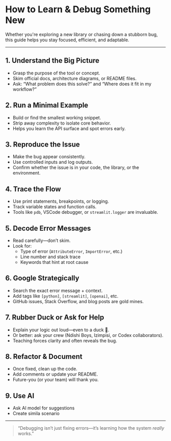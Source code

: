 # How to Learn & Debug Something New

Whether you're exploring a new library or chasing down a stubborn bug, this guide helps you stay focused, efficient, and adaptable.

---

## 1. Understand the Big Picture
- Grasp the purpose of the tool or concept.
- Skim official docs, architecture diagrams, or README files.
- Ask: “What problem does this solve?” and “Where does it fit in my workflow?”

## 2. Run a Minimal Example
- Build or find the smallest working snippet.
- Strip away complexity to isolate core behavior.
- Helps you learn the API surface and spot errors early.

## 3. Reproduce the Issue
- Make the bug appear consistently.
- Use controlled inputs and log outputs.
- Confirm whether the issue is in your code, the library, or the environment.

## 4. Trace the Flow
- Use print statements, breakpoints, or logging.
- Track variable states and function calls.
- Tools like `pdb`, VSCode debugger, or `streamlit.logger` are invaluable.

## 5. Decode Error Messages
- Read carefully—don’t skim.
- Look for:
  - Type of error (`AttributeError`, `ImportError`, etc.)
  - Line number and stack trace
  - Keywords that hint at root cause

## 6. Google Strategically
- Search the exact error message + context.
- Add tags like `[python]`, `[streamlit]`, `[openai]`, etc.
- GitHub issues, Stack Overflow, and blog posts are gold mines.

## 7. Rubber Duck or Ask for Help
- Explain your logic out loud—even to a duck 🦆.
- Or better: ask your crew (Ndishi Boys, Izimpisi, or Codex collaborators).
- Teaching forces clarity and often reveals the bug.

## 8. Refactor & Document
- Once fixed, clean up the code.
- Add comments or update your README.
- Future-you (or your team) will thank you.

## 9. Use AI
- Ask AI model for suggestions
- Create simila scenario

---

> “Debugging isn’t just fixing errors—it’s learning how the system *really* works.”
